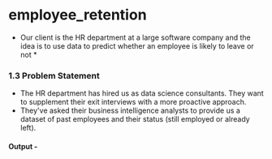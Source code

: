 # employee_retention

* Our client is the HR department at a large software company and the idea is to use data to predict whether an employee is likely to leave or not *


### 1.3 Problem Statement
* The HR department has hired us as data science consultants. They want to supplement their exit interviews with a more proactive approach.
* They've asked their business intelligence analysts to provide us a dataset of past employees and their status (still employed or already left).

#### Output -
